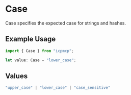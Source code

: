 # Case

Case specifies the expected case for strings and hashes.

## Example Usage

```typescript
import { Case } from "icpmcp";

let value: Case = "lower_case";
```

## Values

```typescript
"upper_case" | "lower_case" | "case_sensitive"
```